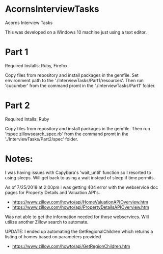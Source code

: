 # AcornsInterviewTasks
Acorns Interview Tasks


This was developed on a Windows 10 machine just using a text editor.

# Part 1
Required Installs: Ruby, Firefox

Copy files from repository and install packages in the gemfile.  Set environment path to the './InterviewTasks/Part1/resources'.  Then run 'cucumber' from the command promt in the './InterviewTasks/Part1' folder.



# Part 2
Required Intalls: Ruby

Copy files from repository and install packages in the gemfile.  Then run 'rspec zillowsearch_spec.rb' from the command promt in the './InterviewTasks/Part2/spec' folder.



# Notes:

I was having issues with Capybara's 'wait_until' function so I resorted to using sleeps.  Will get back to using a wait instead of sleep if time permits.


As of 7/25/2018 at 2:00pm I was getting 404 error with the webservice doc pages for Property Details and Valuation API's.
- https://www.zillow.com/howto/api/HomeValuationAPIOverview.htm
- https://www.zillow.com/howto/api/PropertyDetailsAPIOverview.htm

Was not able to get the information needed for those webservices.  Will utilize another Zillow search
to automate.
  
  UPDATE: I ended up automating the GetRegionalChildren which returns a listing of homes based on parameters provided
  - https://www.zillow.com/howto/api/GetRegionChildren.htm
  
  
